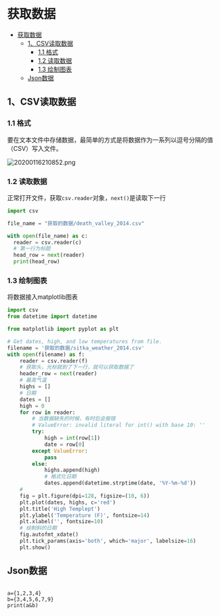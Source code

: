 <!--
 * @Author: your name
 * @Date: 2020-01-16 21:03:12
 * @LastEditTime : 2020-01-16 23:14:42
 * @LastEditors  : Please set LastEditors
 * @Description: In User Settings Edit
 * @FilePath: \VueLearnc:\Users\11346\OneDrive\笔记\PythonLearning\小项目\获取数据.md
 -->
# 获取数据


<!-- @import "[TOC]" {cmd="toc" depthFrom=1 depthTo=6 orderedList=false} -->

<!-- code_chunk_output -->

- [获取数据](#%e8%8e%b7%e5%8f%96%e6%95%b0%e6%8d%ae)
  - [1、CSV读取数据](#1csv%e8%af%bb%e5%8f%96%e6%95%b0%e6%8d%ae)
    - [1.1 格式](#11-%e6%a0%bc%e5%bc%8f)
    - [1.2 读取数据](#12-%e8%af%bb%e5%8f%96%e6%95%b0%e6%8d%ae)
    - [1.3 绘制图表](#13-%e7%bb%98%e5%88%b6%e5%9b%be%e8%a1%a8)
  - [Json数据](#json%e6%95%b0%e6%8d%ae)

<!-- /code_chunk_output -->

## 1、CSV读取数据

### 1.1 格式

要在文本文件中存储数据，最简单的方式是将数据作为一系列以逗号分隔的值（CSV）写入文件。

![20200116210852.png](https://cdn.jsdelivr.net/gh/1134642046/ImageBed/PythonLearn/20200116210852.png)

### 1.2 读取数据

正常打开文件，获取`csv.reader`对象，`next()`是读取下一行

```python {cmd}
import csv

file_name = "获取的数据/death_valley_2014.csv"

with open(file_name) as c:
  reader = csv.reader(c)
  # 第一行为标题
  head_row = next(reader)
  print(head_row)

```

### 1.3 绘制图表

将数据接入matplotlib图表

```python {cmd}
import csv
from datetime import datetime

from matplotlib import pyplot as plt

# Get dates, high, and low temperatures from file.
filename = '获取的数据/sitka_weather_2014.csv'
with open(filename) as f:
    reader = csv.reader(f)
    # 获取头，光标就到了下一行，就可以获取数据了
    header_row = next(reader)
    # 最高气温
    highs = []
    # 日期
    dates = []
    high = 0
    for row in reader:
        # 当数据缺失的时候，有时后会报错
        # ValueError: invalid literal for int() with base 10: ''
        try:
            high = int(row[1])
            date = row[0]
        except ValueError:
            pass
        else:
            highs.append(high)
            # 格式化日期
            dates.append(datetime.strptime(date, '%Y-%m-%d'))
    #
    fig = plt.figure(dpi=128, figsize=(10, 6))
    plt.plot(dates, highs, c='red')
    plt.title('High Templept')
    plt.ylabel('Temperature (F)', fontsize=14)
    plt.xlabel('', fontsize=10)
    # 绘制斜的日期
    fig.autofmt_xdate()
    plt.tick_params(axis='both', which='major', labelsize=16)
    plt.show()

```

## Json数据

```python{cmd}

a={1,2,3,4}
b={3,4,5,6,7,9}
print(a&b)
```